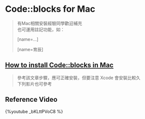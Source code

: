 # Code::blocks for Mac
> 有Mac相關安裝經驗同學歡迎補充\
> 也可運用註記功能，如：<p>[name=...]</p>
> [name=育辰]

## [How to install Code::blocks in Mac](https://www.dummies.com/programming/cpp/how-to-install-c-codeblocks-in-macintosh/)
> 參考該文章步驟，應可正確安裝，但要注意 Xcode 會安裝比較久\
> 下列影片也可參考

## Reference Video

{%youtube _bKLttPVoC8 %}
